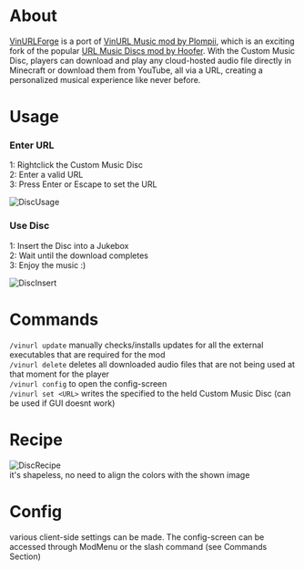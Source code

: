 # About

[VinURLForge](https://modrinth.com/project/vinurl-forge) is a port of [VinURL Music mod by Plompii](https://modrinth.com/mod/vinurl), which is
an exciting fork of the popular [URL Music Discs mod by Hoofer](https://modrinth.com/mod/url-music-discs).
With the Custom Music Disc, players can download and play any cloud-hosted audio file directly in Minecraft or download
them from YouTube, all via a URL, creating a personalized musical experience like never before.

# Usage

### Enter URL

1: Rightclick the Custom Music Disc \
2: Enter a valid URL \
3: Press Enter or Escape to set the URL

![DiscUsage](https://cdn.modrinth.com/data/cached_images/086a410633fc247e465d98be69205ee585de7ca4.gif)

### Use Disc

1: Insert the Disc into a Jukebox \
2: Wait until the download completes \
3: Enjoy the music :)

![DiscInsert](https://cdn.modrinth.com/data/cached_images/d52eac012abe28f7060af2f0d2f1a20c9e2817e9.gif)

# Commands

`/vinurl update` manually checks/installs updates for all the external executables that are required for the mod \
`/vinurl delete` deletes all downloaded audio files that are not being used at that moment for the player\
`/vinurl config` to open the config-screen \
`/vinurl set <URL>` writes the specified <URL> to the held Custom Music Disc (can be used if GUI doesnt work)

# Recipe

![DiscRecipe](https://cdn.modrinth.com/data/cached_images/92d30d4bd4cc1aa6a1294d50d2a0127b568380b5.png) \
it's shapeless, no need to align the colors with the shown image

# Config

various client-side settings can be made. The config-screen can be accessed through ModMenu or the slash command (see
Commands Section)
